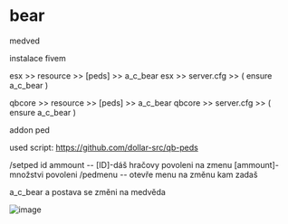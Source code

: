 # bear
medved

instalace fivem

esx >> resource >> [peds] >> a_c_bear
esx >> server.cfg >> ( ensure a_c_bear )

qbcore >> resource >> [peds] >> a_c_bear
qbcore >> server.cfg >> ( ensure a_c_bear )

addon ped

used script: https://github.com/dollar-src/qb-peds

/setped id ammount -- [ID]-dáš hračovy povoleni na zmenu  [ammount]-množstvi povoleni
/pedmenu -- otevře menu na změnu kam zadaš

a_c_bear a postava se změni na medvěda

![image](https://user-images.githubusercontent.com/113678513/190613078-acdd4e95-5004-45ef-a610-55526ebcd863.png)
